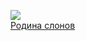 ![](/books/sf_fantasy/Андрей%20Калганов/Родина%20слонов.jpg)  
[Родина слонов](/books/sf_fantasy/Андрей%20Калганов/Родина%20слонов)
